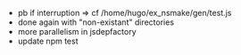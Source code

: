 
* pb if interruption  => cf /home/hugo/ex_nsmake/gen/test.js
* done again with "non-existant" directories
* more parallelism in jsdepfactory
* update npm test  
